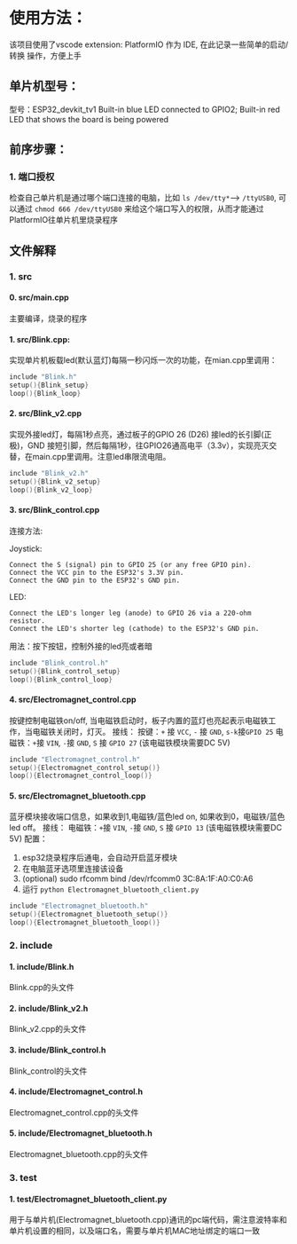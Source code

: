 # 使用方法：
该项目使用了vscode extension: PlatformIO 作为 IDE, 在此记录一些简单的启动/转换 操作，方便上手

## 单片机型号：
型号：ESP32_devkit_tv1
Built-in blue LED connected to GPIO2; Built-in red LED that shows the board is being powered

## 前序步骤：
### 1. 端口授权
检查自己单片机是通过哪个端口连接的电脑，比如 `ls /dev/tty*`--> `/ttyUSB0`, 可以通过 `chmod 666 /dev/ttyUSB0` 来给这个端口写入的权限，从而才能通过PlatformIO往单片机里烧录程序

## 文件解释

### 1. src
#### 0. src/main.cpp
主要编译，烧录的程序
#### 1. src/Blink.cpp:
实现单片机板载led(默认蓝灯)每隔一秒闪烁一次的功能，在mian.cpp里调用：
```cpp
include "Blink.h"
setup(){Blink_setup}
loop(){Blink_loop}
```
#### 2. src/Blink_v2.cpp
实现外接led灯，每隔1秒点亮，通过板子的GPIO 26 (D26) 接led的长引脚(正极)，GND 接短引脚，然后每隔1秒，往GPIO26通高电平（3.3v），实现亮灭交替，在main.cpp里调用。注意led串限流电阻。
```cpp
include "Blink_v2.h"
setup(){Blink_v2_setup}
loop(){Blink_v2_loop}
```
#### 3. src/Blink_control.cpp
连接方法: 

Joystick:

    Connect the S (signal) pin to GPIO 25 (or any free GPIO pin).
    Connect the VCC pin to the ESP32's 3.3V pin.
    Connect the GND pin to the ESP32's GND pin.

LED:

    Connect the LED's longer leg (anode) to GPIO 26 via a 220-ohm resistor.
    Connect the LED's shorter leg (cathode) to the ESP32's GND pin.
用法：按下按钮，控制外接的led亮或者暗
```cpp
include "Blink_control.h"
setup(){Blink_control_setup}
loop(){Blink_control_loop}
```
#### 4. src/Electromagnet_control.cpp
按键控制电磁铁on/off, 当电磁铁启动时，板子内置的蓝灯也亮起表示电磁铁工作，当电磁铁关闭时，灯灭。
接线：
按键：`+` 接 `VCC`, `-` 接 `GND`, `s-k`接`GPIO 25`
电磁铁：`+`接 `VIN`, `-`接 `GND`, `S` 接 `GPIO 27` (该电磁铁模块需要DC 5V)
```cpp
include "Electromagnet_control.h"
setup(){Electromagnet_control_setup()}
loop(){Electromagnet_control_loop()}
```

#### 5. src/Electromagnet_bluetooth.cpp
蓝牙模块接收端口信息，如果收到1,电磁铁/蓝色led on, 如果收到0，电磁铁/蓝色led off。
接线：
电磁铁：`+`接 `VIN`, `-`接 `GND`, `S` 接 `GPIO 13` (该电磁铁模块需要DC 5V)
配置：
1. esp32烧录程序后通电，会自动开启蓝牙模块
2. 在电脑蓝牙选项里连接该设备
3. (optional) sudo rfcomm bind /dev/rfcomm0 3C:8A:1F:A0:C0:A6
4. 运行 `python Electromagnet_bluetooth_client.py`
```cpp
include "Electromagnet_bluetooth.h"
setup(){Electromagnet_bluetooth_setup()}
loop(){Electromagnet_bluetooth_loop()}
```

### 2. include
#### 1. include/Blink.h
Blink.cpp的头文件
#### 2. include/Blink_v2.h
Blink_v2.cpp的头文件
#### 3. include/Blink_control.h
Blink_control的头文件
#### 4. include/Electromagnet_control.h
Electromagnet_control.cpp的头文件
#### 5. include/Electromagnet_bluetooth.h
Electromagnet_bluetooth.cpp的头文件

### 3. test
#### 1. test/Electromagnet_bluetooth_client.py
用于与单片机(Electromagnet_bluetooth.cpp)通讯的pc端代码，需注意波特率和单片机设置的相同，以及端口名，需要与单片机MAC地址绑定的端口一致